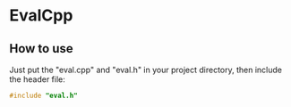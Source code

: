 # EvalCpp

## How to use

Just put the "eval.cpp" and "eval.h" in your project directory, then include the header file:

```c++
#include "eval.h"
```

